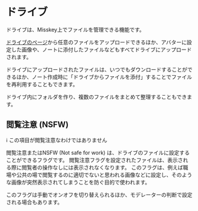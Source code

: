 # ドライブ
ドライブは、Misskey上でファイルを管理できる機能です。

[ドライブのページ](/my/drive)から任意のファイルをアップロードできるほか、アバターに設定した画像や、ノートに添付したファイルなどもすべてドライブにアップロードされます。

ドライブにアップロードされたファイルは、いつでもダウンロードすることができるほか、ノート作成時に「ドライブからファイルを添付」することでファイルを再利用することもできます。

ドライブ内にフォルダを作り、複数のファイルをまとめて整理することもできます。

## 閲覧注意 (NSFW)
<div class="info">ℹ️ この項目が閲覧注意なわけではありません</div>

閲覧注意またはNSFW (Not safe for work) は、ドライブのファイルに設定することができるフラグです。
閲覧注意フラグを設定されたファイルは、表示される際に閲覧者の操作なしには表示されなくなります。
このフラグは、例えば職場や公共の場で閲覧するのに適切でないと思われる画像などに設定し、そのような画像が突然表示されてしまうことを防ぐ目的で使われます。

このフラグは手動でオンオフを切り替えられるほか、モデレーターの判断で設定される場合もあります。
